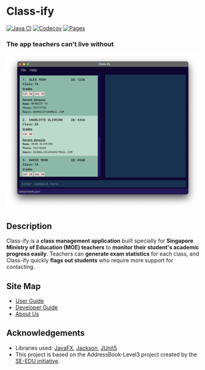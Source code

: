 # Class-ify

[![Java CI](https://github.com/AY2223S1-CS2103T-T15-2/tp/actions/workflows/gradle.yml/badge.svg)](https://github.com/AY2223S1-CS2103T-T15-2/tp/actions/workflows/gradle.yml)
[![Codecov](https://codecov.io/gh/AY2223S1-CS2103T-T15-2/tp/branch/master/graph/badge.svg?token=LKPSW2V6NG)](https://codecov.io/gh/AY2223S1-CS2103T-T15-2/tp)
[![Pages](https://github.com/AY2223S1-CS2103T-T15-2/tp/actions/workflows/pages/pages-build-deployment/badge.svg)](https://github.com/AY2223S1-CS2103T-T15-2/tp/actions/workflows/pages/pages-build-deployment)

### The app teachers can't live without

![Ui](docs/images/Ui.png)

## Description
Class-ify is a **class management application** built specially for **Singapore Ministry of Education (MOE) teachers** to **monitor their student's academic progress easily**. Teachers can **generate exam statistics** for each class, and Class-ify quickly **flags out students** who require more support for contacting.

## Site Map

* [User Guide](UserGuide.html)
* [Developer Guide](DeveloperGuide.html)
* [About Us](AboutUs.html)

## Acknowledgements

* Libraries used: [JavaFX](https://openjfx.io/), [Jackson](https://github.com/FasterXML/jackson), [JUnit5](https://github.com/junit-team/junit5)
* This project is based on the AddressBook-Level3 project created by the [SE-EDU initiative](https://se-education.org).
